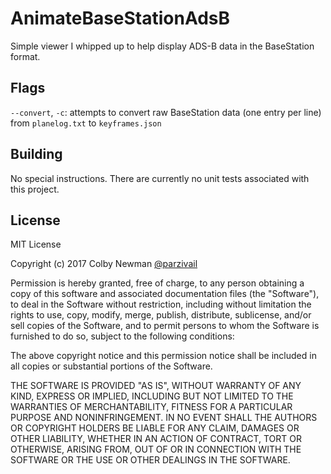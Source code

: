 # AnimateBaseStationAdsB
Simple viewer I whipped up to help display ADS-B data in the BaseStation format.

## Flags
`--convert`, `-c`: attempts to convert raw BaseStation data (one entry per line) from `planelog.txt` to `keyframes.json`

## Building
No special instructions. There are currently no unit tests associated with this project.

## License
MIT License

Copyright (c) 2017 Colby Newman [@parzivail](http://www.parzivail.com)

Permission is hereby granted, free of charge, to any person obtaining a copy
of this software and associated documentation files (the "Software"), to deal
in the Software without restriction, including without limitation the rights
to use, copy, modify, merge, publish, distribute, sublicense, and/or sell
copies of the Software, and to permit persons to whom the Software is
furnished to do so, subject to the following conditions:

The above copyright notice and this permission notice shall be included in all
copies or substantial portions of the Software.

THE SOFTWARE IS PROVIDED "AS IS", WITHOUT WARRANTY OF ANY KIND, EXPRESS OR
IMPLIED, INCLUDING BUT NOT LIMITED TO THE WARRANTIES OF MERCHANTABILITY,
FITNESS FOR A PARTICULAR PURPOSE AND NONINFRINGEMENT. IN NO EVENT SHALL THE
AUTHORS OR COPYRIGHT HOLDERS BE LIABLE FOR ANY CLAIM, DAMAGES OR OTHER
LIABILITY, WHETHER IN AN ACTION OF CONTRACT, TORT OR OTHERWISE, ARISING FROM,
OUT OF OR IN CONNECTION WITH THE SOFTWARE OR THE USE OR OTHER DEALINGS IN THE
SOFTWARE.
